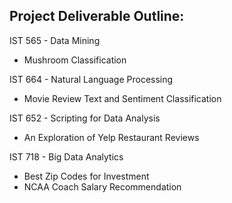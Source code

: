 ## Project Deliverable Outline:

IST 565 - Data Mining
- Mushroom Classification

IST 664 - Natural Language Processing
- Movie Review Text and Sentiment Classification

IST 652 - Scripting for Data Analysis
- An Exploration of Yelp Restaurant Reviews

IST 718 - Big Data Analytics
- Best Zip Codes for Investment
- NCAA Coach Salary Recommendation
